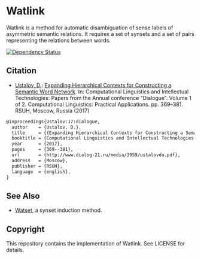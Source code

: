 Watlink
=======

Watlink is a method for automatic disambiguation of sense labels of asymmetric semantic relations. It requires a set of synsets and a set of pairs representing the relations between words.

[![Dependency Status][gemnasium_badge]][gemnasium_link]

[gemnasium_badge]: https://gemnasium.com/dustalov/watlink.svg
[gemnasium_link]: https://gemnasium.com/dustalov/watlink

## Citation

* [Ustalov, D.](https://github.com/dustalov): [Expanding Hierarchical Contexts for Constructing a Semantic Word Network](http://www.dialog-21.ru/media/3959/ustalovda.pdf). In: Computational Linguistics and Intellectual Technologies: Papers from the Annual conference “Dialogue”. Volume 1 of 2. Computational Linguistics: Practical Applications. pp.&nbsp;369–381. RSUH, Moscow, Russia (2017)

```latex
@inproceedings{Ustalov:17:dialogue,
  author    = {Ustalov, D.},
  title     = {{Expanding Hierarchical Contexts for Constructing a Semantic Word Network}},
  booktitle = {Computational Linguistics and Intellectual Technologies: Papers from the Annual conference ``Dialogue''. Volume 1 of 2. Computational Linguistics: Practical Applications},
  year      = {2017},
  pages     = {369--381},
  url       = {http://www.dialog-21.ru/media/3959/ustalovda.pdf},
  address   = {Moscow},
  publisher = {RSUH},
  language  = {english},
}
```

## See Also

* [Watset](https://github.com/dustalov/watset), a synset induction method.

## Copyright

This repository contains the implementation of Watlink. See LICENSE for details.
